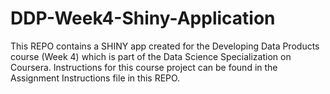 # DDP-Week4-Shiny-Application

This REPO contains a SHINY app created for the Developing Data Products course (Week 4) which is part of the Data Science Specialization on Coursera. Instructions for this course project can be found in the Assignment Instructions file in this REPO.

